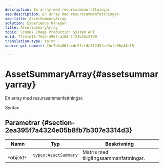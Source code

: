 ```yaml
---
description: En array med resurssammanfattningar.
seo-description: En array med resurssammanfattningar.
seo-title: AssetSummaryArray
solution: Experience Manager
title: AssetSummaryArray
topic: Scene7 Image Production System API
uuid: 77e41d16-75ab-4967-a164-1f21b38c2f99
translation-type: tm+mt
source-git-commit: 7bc7b3a86fbcdc57cfdc31745fae3afc06e44b15

---
```



# AssetSummaryArray{#assetsummaryarray}

En array med resurssammanfattningar.

Syntax

## Parametrar {#section-2ea395f7a4324e05b8fb7b307e3314d3}

| Namn | Typ | Beskrivning |
|---|---|---|
| ` *`objekt`*` | `types:AssetSummary` | Matris med tillgångssammanfattningar. |

